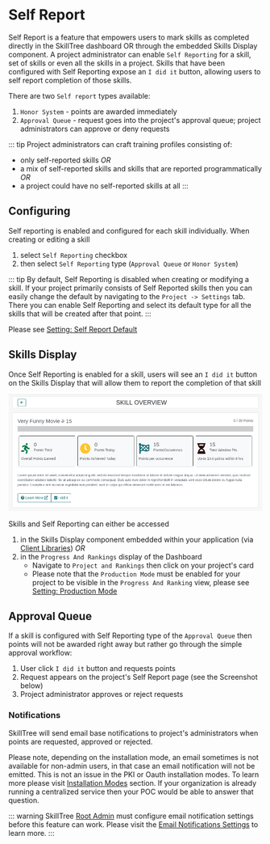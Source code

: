 # Self Report <since project="skills-service" version="1.4.0" />

Self Report is a feature that empowers users to mark skills as completed directly in the SkillTree dashboard OR through the embedded Skills Display component. 
A project administrator can enable ``Self Reporting`` for a skill, set of skills or even all the skills in a project. 
Skills that have been configured with Self Reporting expose an ``I did it`` button, allowing users to self report completion of those skills. 

There are two ``Self report`` types available:  
1. ``Honor System`` - points are awarded immediately 
1. ``Approval Queue`` - request goes into the project's approval queue; project administrators can approve or deny requests

::: tip 
Project administrators can craft training profiles consisting of:
  - only self-reported skills *OR*
  - a mix of self-reported skills and skills that are reported programmatically *OR* 
  - a project could have no self-reported skills at all
:::  
    
## Configuring

Self reporting is enabled and configured for each skill individually. 
When creating or editing a skill 
1. select ``Self Reporting`` checkbox
1. then select ``Self Reporting`` type (``Approval Queue`` or ``Honor System``)

::: tip
By default, Self Reporting is disabled when creating or modifying a skill. 
If your project primarily consists of Self Reported skills then you can easily change the default by navigating to the ``Project -> Settings`` tab.
There you can enable Self Reporting and select its default type for all the skills that will be created after that point. 
:::

Please see [Setting: Self Report Default](/dashboard/user-guide/projects.html#setting-self-report-default)

## Skills Display

Once Self Reporting is enabled for a skill, users will see an ``I did it`` button on the Skills Display that will allow them to report the completion of that skill 

![img.png](./screenshots/Screenshot_SkillsDisplay_SelfReport_20210403.png)

Skills and Self Reporting can either be accessed
1. in the Skills Display component embedded within your application (via [Client Libraries](/skills-client/#client-display-integration)) *OR*
1. in the ``Progress And Rankings`` display of the Dashboard
    - Navigate to ``Project and Rankings`` then click on your project's card
    - Please note that the ``Production Mode`` must be enabled for your project to be visible in the ``Progress And Ranking`` view, please see [Setting: Production Mode](/dashboard/user-guide/projects.html#settings)
    
## Approval Queue

If a skill is configured with Self Reporting type of the ``Approval Queue`` then points will not be awarded right away but rather go
through the simple approval workflow:
1. User click ``I did it`` button and requests points
1. Request appears on the project's Self Report page (see the Screenshot below)
1. Project administrator approves or reject requests

### Notifications

SkillTree will send email base notifications to project's administrators when points are requested, approved or rejected. 

Please note, depending on the installation mode, an email sometimes is not available for non-admin users, 
in that case an email notification will not be emitted. This is not an issue in the PKI or Oauth installation modes. 
To learn more please visit [Installation Modes](/dashboard/install-guide/installModes.html) section.
If your organization is already running a centralized service then your POC would be able to answer that question. 

::: warning
SkillTree [Root Admin](/dashboard/user-guide/users.html#root) must configure email notification settings before this feature can work. 
Please visit the [Email Notifications Settings](/dashboard/user-guide/settings.html#email-notifications) to learn more.
:::




